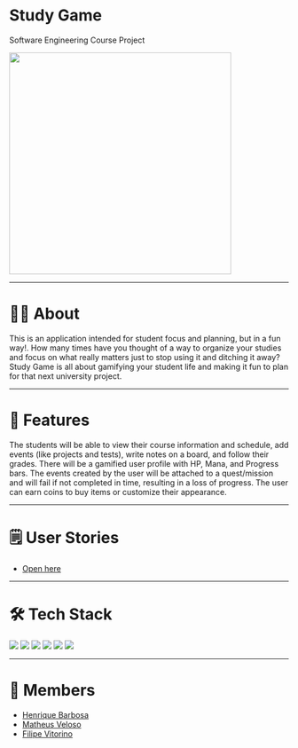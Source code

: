 # Study Game
<p>Software Engineering Course Project</p>

<img width="400px" src="https://i.imgur.com/tw9S7ZU.png"/>

<hr>

# 🙇‍♂️ About

<p>This is an application intended for student focus and planning, but in a fun way!. How many times have you thought of a way to organize your studies and focus on what really matters just to stop using it and ditching it away? Study Game is all about gamifying your student life and making it fun to plan for that next university project.
</p>

<hr>

# 👾 Features

<p> The students will be able to view their course information and schedule, add events (like projects and tests), write notes on a board, and follow their grades. There will be a gamified user profile with HP, Mana, and Progress bars. The events created by the user will be attached to a quest/mission and will fail if not completed in time, resulting in a loss of progress. The user can earn coins to buy items or customize their appearance.
</p>

<hr>

# 🗒 User Stories

- <a href="https://github.com/henrique-droid/study-game/projects/1"> Open here </a>

<hr>

# 🛠 Tech Stack

<p>
<img src="https://img.shields.io/badge/javascript%20-%23323330.svg?&style=for-the-badge&logo=javascript&logoColor=%23F7DF1E"/>
<img src="https://img.shields.io/badge/html5%20-%23E34F26.svg?&style=for-the-badge&logo=html5&logoColor=white"/>
<img src="https://img.shields.io/badge/css3%20-%231572B6.svg?&style=for-the-badge&logo=css3&logoColor=white"/>
<img src="https://img.shields.io/badge/react%20-%2320232a.svg?&style=for-the-badge&logo=react&logoColor=%2361DAFB"/>
<img src="https://img.shields.io/badge/node.js%20-%2343853D.svg?&style=for-the-badge&logo=node.js&logoColor=white"/>
<img src ="https://img.shields.io/badge/MongoDB-%234ea94b.svg?&style=for-the-badge&logo=mongodb&logoColor=white"/>
</p>

<hr>

# 👥 Members

- <a href="https://github.com/henrique-droid"> Henrique Barbosa </a>
- <a href="https://github.com/MaMiotto"> Matheus Veloso </a>
- <a href="https://github.com/filipe-vitorino"> Filipe Vitorino </a>
